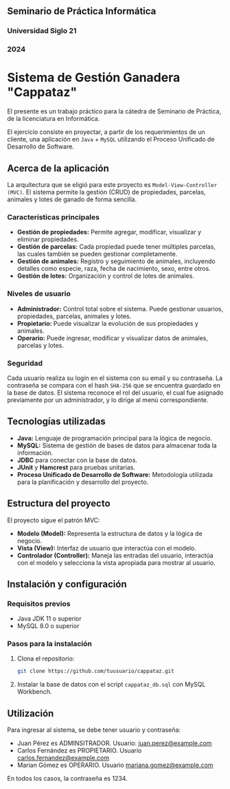 ## Seminario de Práctica Informática
### Universidad Siglo 21
### 2024

# Sistema de Gestión Ganadera "Cappataz"

El presente es un trabajo práctico para la cátedra de Seminario de Práctica, de la licenciatura en Informática.

El ejercicio consiste en proyectar, a partir de los requerimientos de un cliente, una aplicación en `Java` + `MySQL` utilizando el Proceso Unificado de Desarrollo de Software.

## Acerca de la aplicación

La arquitectura que se eligió para este proyecto es `Model-View-Controller (MVC)`. El sistema permite la gestión (CRUD) de propiedades, parcelas, animales y lotes de ganado de forma sencilla.

### Características principales

- **Gestión de propiedades:** Permite agregar, modificar, visualizar y eliminar propiedades.
- **Gestión de parcelas:** Cada propiedad puede tener múltiples parcelas, las cuales también se pueden gestionar completamente.
- **Gestión de animales:** Registro y seguimiento de animales, incluyendo detalles como especie, raza, fecha de nacimiento, sexo, entre otros.
- **Gestión de lotes:** Organización y control de lotes de animales.

### Niveles de usuario

- **Administrador:** Control total sobre el sistema. Puede gestionar usuarios, propiedades, parcelas, animales y lotes.
- **Propietario:** Puede visualizar la evolución de sus propiedades y animales.
- **Operario:** Puede ingresar, modificar y visualizar datos de animales, parcelas y lotes.

### Seguridad

Cada usuario realiza su login en el sistema con su email y su contraseña. La contraseña se compara con el hash `SHA-256` que se encuentra guardado en la base de datos. El sistema reconoce el rol del usuario, el cual fue asignado previamente por un administrador, y lo dirige al menú correspondiente.

## Tecnologías utilizadas

- **Java:** Lenguaje de programación principal para la lógica de negocio.
- **MySQL:** Sistema de gestión de bases de datos para almacenar toda la información.
- **JDBC** para conectar con la base de datos.
- **JUnit** y **Hamcrest** para pruebas unitarias.
- **Proceso Unificado de Desarrollo de Software:** Metodología utilizada para la planificación y desarrollo del proyecto.

## Estructura del proyecto

El proyecto sigue el patrón MVC:

- **Modelo (Model):** Representa la estructura de datos y la lógica de negocio.
- **Vista (View):** Interfaz de usuario que interactúa con el modelo.
- **Controlador (Controller):** Maneja las entradas del usuario, interactúa con el modelo y selecciona la vista apropiada para mostrar al usuario.

## Instalación y configuración

### Requisitos previos

- Java JDK 11 o superior
- MySQL 8.0 o superior

### Pasos para la instalación

1. Clona el repositorio:
   ```sh
   git clone https://github.com/tuusuario/cappataz.git

2. Instalar la base de datos con el script `cappataz_db.sql` con MySQL Workbench.


## Utilización

Para ingresar al sistema, se debe tener usuario y contraseña:

- Juan Pérez es ADMINSITRADOR. Usuario: juan.perez@example.com
- Carlos Fernández es PROPIETARIO. Usuario carlos.fernandez@example.com
- Marian Gómez es OPERARIO. Usuario mariana.gomez@example.com

En todos los casos, la contraseña es 1234.
